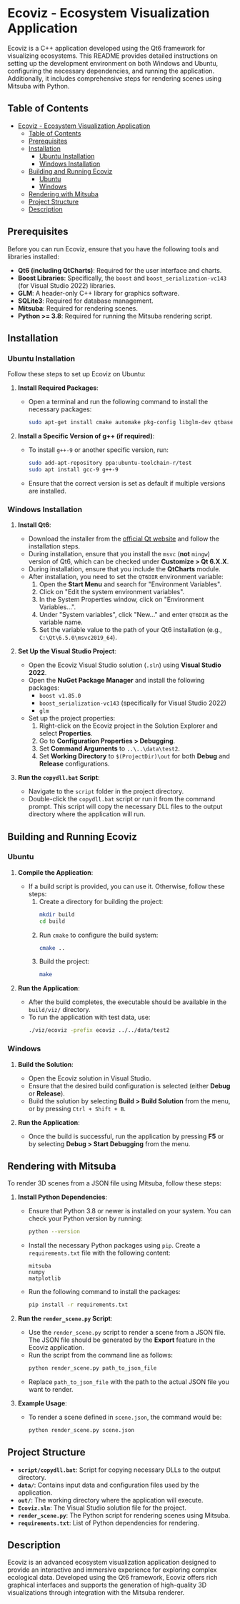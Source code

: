 # Ecoviz - Ecosystem Visualization Application

Ecoviz is a C++ application developed using the Qt6 framework for visualizing ecosystems. This README provides detailed instructions on setting up the development environment on both Windows and Ubuntu, configuring the necessary dependencies, and running the application. Additionally, it includes comprehensive steps for rendering scenes using Mitsuba with Python.

## Table of Contents

- [Ecoviz - Ecosystem Visualization Application](#ecoviz---ecosystem-visualization-application)
  - [Table of Contents](#table-of-contents)
  - [Prerequisites](#prerequisites)
  - [Installation](#installation)
    - [Ubuntu Installation](#ubuntu-installation)
    - [Windows Installation](#windows-installation)
  - [Building and Running Ecoviz](#building-and-running-ecoviz)
    - [Ubuntu](#ubuntu)
    - [Windows](#windows)
  - [Rendering with Mitsuba](#rendering-with-mitsuba)
  - [Project Structure](#project-structure)
  - [Description](#description)

## Prerequisites

Before you can run Ecoviz, ensure that you have the following tools and libraries installed:

- **Qt6 (including QtCharts)**: Required for the user interface and charts.
- **Boost Libraries**: Specifically, the `boost` and `boost_serialization-vc143` (for Visual Studio 2022) libraries.
- **GLM**: A header-only C++ library for graphics software.
- **SQLite3**: Required for database management.
- **Mitsuba**: Required for rendering scenes.
- **Python >= 3.8**: Required for running the Mitsuba rendering script.

## Installation

### Ubuntu Installation

Follow these steps to set up Ecoviz on Ubuntu:

1. **Install Required Packages**:
   - Open a terminal and run the following command to install the necessary packages:
     ```sh
     sudo apt-get install cmake automake pkg-config libglm-dev qtbase5-dev libqt5charts5-dev libboost-all-dev libglew-dev qtcreator sqlite3 sqlitebrowser libsqlite3-dev libxcb-cursor-dev
     ```

2. **Install a Specific Version of g++ (if required)**:
   - To install `g++-9` or another specific version, run:
     ```sh
     sudo add-apt-repository ppa:ubuntu-toolchain-r/test
     sudo apt install gcc-9 g++-9
     ```
   - Ensure that the correct version is set as default if multiple versions are installed.

### Windows Installation

1. **Install Qt6**:
   - Download the installer from the [official Qt website](https://www.qt.io/download) and follow the installation steps.
   - During installation, ensure that you install the `msvc` (**not** `mingw`) version of Qt6, which can be checked under **Customize > Qt 6.X.X**.
   - During installation, ensure that you include the **QtCharts** module.
   - After installation, you need to set the `QT6DIR` environment variable:
     1. Open the **Start Menu** and search for "Environment Variables".
     2. Click on "Edit the system environment variables".
     3. In the System Properties window, click on "Environment Variables...".
     4. Under "System variables", click "New..." and enter `QT6DIR` as the variable name.
     5. Set the variable value to the path of your Qt6 installation (e.g., `C:\Qt\6.5.0\msvc2019_64`).

2. **Set Up the Visual Studio Project**:
   - Open the Ecoviz Visual Studio solution (`.sln`) using **Visual Studio 2022**.
   - Open the **NuGet Package Manager** and install the following packages:
     - `boost v1.85.0`
     - `boost_serialization-vc143` (specifically for Visual Studio 2022)
     - `glm`
   - Set up the project properties:
     1. Right-click on the Ecoviz project in the Solution Explorer and select **Properties**.
     2. Go to **Configuration Properties > Debugging**.
     3. Set **Command Arguments** to `..\..\data\test2`.
     4. Set **Working Directory** to `$(ProjectDir)\out` for both **Debug** and **Release** configurations.

3. **Run the `copydll.bat` Script**:
   - Navigate to the `script` folder in the project directory.
   - Double-click the `copydll.bat` script or run it from the command prompt. This script will copy the necessary DLL files to the output directory where the application will run.

## Building and Running Ecoviz

### Ubuntu

1. **Compile the Application**:
   - If a build script is provided, you can use it. Otherwise, follow these steps:
     1. Create a directory for building the project:
        ```sh
        mkdir build
        cd build
        ```
     2. Run `cmake` to configure the build system:
        ```sh
        cmake ..
        ```
     3. Build the project:
        ```sh
        make
        ```

2. **Run the Application**:
   - After the build completes, the executable should be available in the `build/viz/` directory.
   - To run the application with test data, use:
     ```sh
     ./viz/ecoviz -prefix ecoviz ../../data/test2
     ```

### Windows

1. **Build the Solution**:
   - Open the Ecoviz solution in Visual Studio.
   - Ensure that the desired build configuration is selected (either **Debug** or **Release**).
   - Build the solution by selecting **Build > Build Solution** from the menu, or by pressing `Ctrl + Shift + B`.

2. **Run the Application**:
   - Once the build is successful, run the application by pressing **F5** or by selecting **Debug > Start Debugging** from the menu.

## Rendering with Mitsuba

To render 3D scenes from a JSON file using Mitsuba, follow these steps:

1. **Install Python Dependencies**:
   - Ensure that Python 3.8 or newer is installed on your system. You can check your Python version by running:
     ```sh
     python --version
     ```
   - Install the necessary Python packages using `pip`. Create a `requirements.txt` file with the following content:
     ```
     mitsuba
     numpy
     matplotlib
     ```
   - Run the following command to install the packages:
     ```sh
     pip install -r requirements.txt
     ```

2. **Run the `render_scene.py` Script**:
   - Use the `render_scene.py` script to render a scene from a JSON file. The JSON file should be generated by the **Export** feature in the Ecoviz application.
   - Run the script from the command line as follows:
     ```sh
     python render_scene.py path_to_json_file
     ```
   - Replace `path_to_json_file` with the path to the actual JSON file you want to render.

3. **Example Usage**:
   - To render a scene defined in `scene.json`, the command would be:
     ```sh
     python render_scene.py scene.json
     ```

## Project Structure

- **`script/copydll.bat`**: Script for copying necessary DLLs to the output directory.
- **`data/`**: Contains input data and configuration files used by the application.
- **`out/`**: The working directory where the application will execute.
- **`Ecoviz.sln`**: The Visual Studio solution file for the project.
- **`render_scene.py`**: The Python script for rendering scenes using Mitsuba.
- **`requirements.txt`**: List of Python dependencies for rendering.

## Description

Ecoviz is an advanced ecosystem visualization application designed to provide an interactive and immersive experience for exploring complex ecological data. Developed using the Qt6 framework, Ecoviz offers rich graphical interfaces and supports the generation of high-quality 3D visualizations through integration with the Mitsuba renderer.

